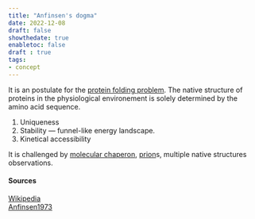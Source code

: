 ```yaml
---
title: "Anfinsen's dogma"
date: 2022-12-08
draft: false
showthedate: true
enabletoc: false
draft : true
tags:
- concept
---
```


It is an postulate for the [protein folding problem](concept/protein%20folding%20problem.md). The native structure of proteins in the physiological environement is solely determined by the amino acid sequence.

1) Uniqueness 
2) Stability — funnel-like energy landscape. 
3) Kinetical accessibility 

It is challenged by [molecular chaperon](definition/molecular%20chaperon.md), [prion](definition/prion.md)s, multiple native structures observations. 

#### Sources

[Wikipedia](https://en.wikipedia.org/wiki/Anfinsen%27s_dogma)    
[Anfinsen1973](reference/Anfinsen1973.md)
